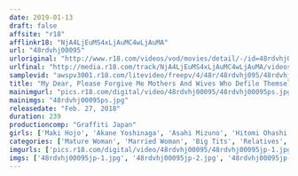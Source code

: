 ```yaml
---
date: 2019-01-13
draft: false
affsite: "r18"
afflinkr18: "NjA4LjEuMS4xLjAuMC4wLjAuMA"
url: "48rdvhj00095"
urloriginal: "http://www.r18.com/videos/vod/movies/detail/-/id=48rdvhj00095"
urlfinal: "http://media.r18.com/track/NjA4LjEuMS4xLjAuMC4wLjAuMA/videos/vod/movies/detail/-/id=48rdvhj00095"
samplevid: "awspv3001.r18.com/litevideo/freepv/4/48r/48rdvhj095/48rdvhj095_dmb_w.mp4"
title: "My Dear, Please Forgive Me Mothers And Wives Who Defile Themselves With The Big Dicks Of Their Father-In-Laws And Sons"
mainimgurl: "pics.r18.com/digital/video/48rdvhj00095/48rdvhj00095ps.jpg"
mainimgs: "48rdvhj00095ps.jpg"
releasedate: "Feb. 27, 2018"
duration: 239
productioncomp: "Graffiti Japan"
girls: ['Maki Hojo', 'Akane Yoshinaga', 'Asahi Mizuno', 'Hitomi Ohashi', 'Emiri Tsukishima']
categories: ['Mature Woman', 'Married Woman', 'Big Tits', 'Relatives', 'Creampie', 'Over 4 Hours', 'Hi-Def']
imgurls: ['pics.r18.com/digital/video/48rdvhj00095/48rdvhj00095jp-1.jpg', 'pics.r18.com/digital/video/48rdvhj00095/48rdvhj00095jp-2.jpg', 'pics.r18.com/digital/video/48rdvhj00095/48rdvhj00095jp-3.jpg', 'pics.r18.com/digital/video/48rdvhj00095/48rdvhj00095jp-4.jpg', 'pics.r18.com/digital/video/48rdvhj00095/48rdvhj00095jp-5.jpg', 'pics.r18.com/digital/video/48rdvhj00095/48rdvhj00095jp-6.jpg', 'pics.r18.com/digital/video/48rdvhj00095/48rdvhj00095jp-7.jpg', 'pics.r18.com/digital/video/48rdvhj00095/48rdvhj00095jp-8.jpg', 'pics.r18.com/digital/video/48rdvhj00095/48rdvhj00095jp-9.jpg', 'pics.r18.com/digital/video/48rdvhj00095/48rdvhj00095jp-10.jpg', 'pics.r18.com/digital/video/48rdvhj00095/48rdvhj00095jp-11.jpg', 'pics.r18.com/digital/video/48rdvhj00095/48rdvhj00095jp-12.jpg', 'pics.r18.com/digital/video/48rdvhj00095/48rdvhj00095jp-13.jpg', 'pics.r18.com/digital/video/48rdvhj00095/48rdvhj00095jp-14.jpg', 'pics.r18.com/digital/video/48rdvhj00095/48rdvhj00095jp-15.jpg', 'pics.r18.com/digital/video/48rdvhj00095/48rdvhj00095jp-16.jpg', 'pics.r18.com/digital/video/48rdvhj00095/48rdvhj00095jp-17.jpg', 'pics.r18.com/digital/video/48rdvhj00095/48rdvhj00095jp-18.jpg', 'pics.r18.com/digital/video/48rdvhj00095/48rdvhj00095jp-19.jpg', 'pics.r18.com/digital/video/48rdvhj00095/48rdvhj00095jp-20.jpg']
imgs: ['48rdvhj00095jp-1.jpg', '48rdvhj00095jp-2.jpg', '48rdvhj00095jp-3.jpg', '48rdvhj00095jp-4.jpg', '48rdvhj00095jp-5.jpg', '48rdvhj00095jp-6.jpg', '48rdvhj00095jp-7.jpg', '48rdvhj00095jp-8.jpg', '48rdvhj00095jp-9.jpg', '48rdvhj00095jp-10.jpg', '48rdvhj00095jp-11.jpg', '48rdvhj00095jp-12.jpg', '48rdvhj00095jp-13.jpg', '48rdvhj00095jp-14.jpg', '48rdvhj00095jp-15.jpg', '48rdvhj00095jp-16.jpg', '48rdvhj00095jp-17.jpg', '48rdvhj00095jp-18.jpg', '48rdvhj00095jp-19.jpg', '48rdvhj00095jp-20.jpg']
---
```

